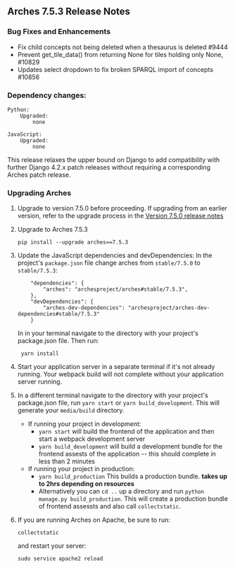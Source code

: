 Arches 7.5.3 Release Notes
--------------------------

### Bug Fixes and Enhancements

- Fix child concepts not being deleted when a thesaurus is deleted #9444
- Prevent get_tile_data() from returning None for tiles holding only None, #10829
- Updates select dropdown to fix broken SPARQL import of concepts #10856

### Dependency changes:
```
Python:
    Upgraded:
        none

JavaScript:
    Upgraded:
        none
```

This release relaxes the upper bound on Django to add compatibility with further Django 4.2.x patch releases without requiring a corresponding Arches patch release.


### Upgrading Arches

1. Upgrade to version 7.5.0 before proceeding. If upgrading from an earlier version, refer to the upgrade process in the [Version 7.5.0 release notes](https://github.com/archesproject/arches/blob/dev/7.5.x/releases/7.5.0.md)

2. Upgrade to Arches 7.5.3
    ```
    pip install --upgrade arches==7.5.3
    ```

3. Update the JavaScript dependencies and devDependencies:
    In the project's `package.json` file change arches from `stable/7.5.0` to `stable/7.5.3`:
    ```    
        "dependencies": {
            "arches": "archesproject/arches#stable/7.5.3",
        },
        "devDependencies": {
            "arches-dev-dependencies": "archesproject/arches-dev-dependencies#stable/7.5.3"
        }
    ```
    In in your terminal navigate to the directory with your project's package.json file. Then run:

        yarn install


4. Start your application server in a separate terminal if it's not already running. Your webpack build will not complete without your application server running.

5. In a different terminal navigate to the directory with your project's package.json file, run `yarn start` or `yarn build_development`. This will generate your `media/build` directory.
   - If running your project in development:
     -  `yarn start` will build the frontend of the application and then start a webpack development server
      - `yarn build_development` will build a development bundle for the frontend assests of the application -- this should complete in less than 2 minutes
    - If running your project in production:
      - `yarn build_production` This builds a production bundle. **takes up to 2hrs depending on resources**
      - Alternatively you can `cd ..` up a directory and run `python manage.py build_production`. This will create a production bundle of frontend assessts and also call `collectstatic`.


6. If you are running Arches on Apache, be sure to run:

    ```
    collectstatic
    ```
    and restart your server:
    ```
    sudo service apache2 reload
    ```
